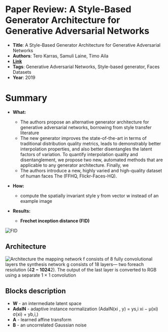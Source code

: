 # Paper Review: A Style-Based Generator Architecture for Generative Adversarial Networks



* **Title**: A Style-Based Generator Architecture for Generative Adversarial Networks
* **Authors**: Tero Karras, Samuli Laine, Timo Aila
* **[Link](https://arxiv.org/pdf/1812.04948.pdf)**
* **Tags**: Generative Adversarial Networks, Style-based generator, Faces Datasets
* **Year**: 2019

# Summary

* **What:**

  * The authors propose an alternative generator architecture for generative adversarial networks, borrowing from style transfer literature 
  * The new generator improves the state-of-the-art in terms of traditional distribution quality
metrics, leads to demonstrably better interpolation properties, and also better disentangles the latent factors of variation. To quantify interpolation quality and disentanglement,
we propose two new, automated methods that are applicable to any generator architecture. Finally, we 
  * The authors introduce a new, highly varied and high-quality dataset of human faces The (FFHQ, Flickr-Faces-HQ).

* **How:**

  
  * compute the spatially invariant style y from vector w instead of an example image



* **Results:**

  * **Frechet inception distance (FID)**

![FID](assets/methods)

 



## Architecture
![Architecture](assets/architecture.jpg)
the mapping network f consists of 8 fully convolutional layers
the synthesis network g consists of 18 layers— two foreach resolution (4**2 − 1024**2).
The output of the last layer is converted to RGB using a separate 1 × 1 convolution

## Blocks description
* **W** - an intermediate latent space
* **AdaIN** - adaptive instance normalization (AdaIN(xi , y) = ys,i xi − µ(xi) σ(xi) + yb,i,)
* **A** - learned affine transform
* **B** - an uncorrelated Gaussian noise
